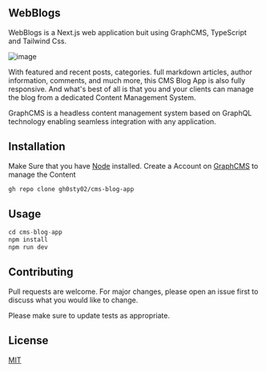 ## WebBlogs

WebBlogs is a Next.js web application buit using GraphCMS, TypeScript and Tailwind Css.

![image](https://user-images.githubusercontent.com/78202013/141316100-eebfeb1d-0f51-4716-a703-73c0d9033fe4.png)

With featured and recent posts, categories. full markdown articles, author information, comments, and much more, this CMS Blog App is also fully responsive. And what's best of all is that you and your clients can manage the blog from a dedicated Content Management System.

GraphCMS is a headless content management system based on GraphQL technology enabling seamless integration with any application.



## Installation

Make Sure that you have [Node](https://nodejs.org/en/download/) installed.
Create a Account on [GraphCMS](https://graphcms.com/) to manage the Content

```bash
gh repo clone gh0sty02/cms-blog-app
```

## Usage

```javascript
cd cms-blog-app
npm install
npm run dev
```

## Contributing
Pull requests are welcome. For major changes, please open an issue first to discuss what you would like to change.

Please make sure to update tests as appropriate.

## License
[MIT](https://choosealicense.com/licenses/mit/)
